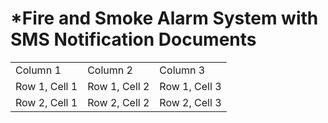 # *Fire and Smoke Alarm System with SMS Notification Documents

<table>
  <tr>
    <td>Column 1</td>
    <td>Column 2</td>
    <td>Column 3</td>
  </tr>
  <tr>
    <td>Row 1, Cell 1</td>
    <td>Row 1, Cell 2</td>
    <td>Row 1, Cell 3</td>
  </tr>
  <tr>
    <td>Row 2, Cell 1</td>
    <td>Row 2, Cell 2</td>
    <td>Row 2, Cell 3</td>
  </tr>
</table>
